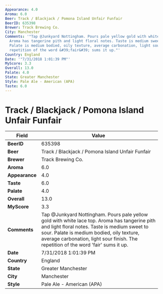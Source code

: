 ```yaml
---
Appearance: 4.0
Aroma: 6.0
Beer: Track / Blackjack / Pomona Island Unfair Funfair
BeerID: 635398
Brewer: Track Brewing Co.
City: Manchester
Comments: '"Tap @Junkyard Nottingham. Pours pale yellow gold with white lace top.
  Aroma has tangerine pith and light floral notes. Taste is medium sweet to sour.
  Palate is medium bodied, oily texture, average carbonation, light sour finish. The
  repetition of the word &#39;fair&#39; sums it up."'
Country: England
Date: '"7/31/2018 1:01:39 PM"'
MyScore: 3.3
Overall: 13.0
Palate: 4.0
State: Greater Manchester
Style: Pale Ale - American (APA)
Taste: 6.0
---
```


# Track / Blackjack / Pomona Island Unfair Funfair

| Field         | Value |
|---------------|-------|
| **BeerID** | 635398 |
| **Beer** | Track / Blackjack / Pomona Island Unfair Funfair |
| **Brewer** | Track Brewing Co. |
| **Aroma** | 6.0 |
| **Appearance** | 4.0 |
| **Taste** | 6.0 |
| **Palate** | 4.0 |
| **Overall** | 13.0 |
| **MyScore** | 3.3 |
| **Comments** | Tap @Junkyard Nottingham. Pours pale yellow gold with white lace top. Aroma has tangerine pith and light floral notes. Taste is medium sweet to sour. Palate is medium bodied, oily texture, average carbonation, light sour finish. The repetition of the word &#39;fair&#39; sums it up. |
| **Date** | 7/31/2018 1:01:39 PM |
| **Country** | England |
| **State** | Greater Manchester |
| **City** | Manchester |
| **Style** | Pale Ale - American (APA) |
